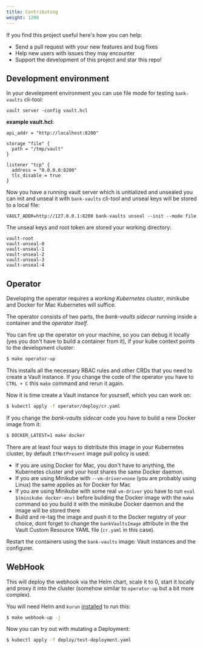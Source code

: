 ```yaml
---
title: Contributing
weight: 1200
---
```


If you find this project useful here's how you can help:

- Send a pull request with your new features and bug fixes
- Help new users with issues they may encounter
- Support the development of this project and star this repo!


## Development environment

In your develepment environment you can use file mode for testing `bank-vaults` cli-tool:

```shell
vault server -config vault.hcl
```

**example vault.hcl:**
```shell
api_addr = "http://localhost:8200"

storage "file" {
  path = "/tmp/vault"
}

listener "tcp" {
  address = "0.0.0.0:8200"
  tls_disable = true
}
```

Now you have a running vault server which is unitialized and unsealed you can init and unseal it with `bank-vaults` cli-tool and unseal keys will be stored to a local file:
```shell
VAULT_ADDR=http://127.0.0.1:8200 bank-vaults unseal --init --mode file
```

The unseal keys and root token are stored your working directory:
```shell
vault-root
vault-unseal-0
vault-unseal-1
vault-unseal-2
vault-unseal-3
vault-unseal-4
```


## Operator

Developing the operator requires a *working Kubernetes cluster*, minikube and Docker for Mac Kubernetes will suffice.

The operator consists of two parts, the *bank-vaults sidecar* running inside a container and the *operator itself*.

You can fire up the operator on your machine, so you can debug it locally (yes you don't have to build a container from it), if your kube context points to the development cluster:

```bash
$ make operator-up
```

This installs all the necessary RBAC rules and other CRDs that you need to create a Vault instance. If you change the code of the operator you have to `CTRL + C` this `make` command and rerun it again.

Now it is time create a Vault instance for yourself, which you can work on:

```bash
$ kubectl apply -f operator/deploy/cr.yaml
```

If you change the *bank-vaults sidecar* code you have to build a new Docker image from it:

```bash
$ DOCKER_LATEST=1 make docker
```

There are at least four ways to distribute this image in your Kubernetes cluster, by default `IfNotPresent` image pull policy is used:
- If you are using Docker for Mac, you don't have to anything, the Kubernetes cluster and your host shares the same Docker daemon.
- If you are using Minikube with `--vm-driver=none` (you are probably using Linux) the same applies as for Docker for Mac
- If you are using Minikube with some real `vm-driver` you have to run `eval $(minikube docker-env)` before building the Docker image with the `make` command so you build it with the minikube Docker daemon and the image will be stored there
- Build and re-tag the image and push it to the Docker registry of your choice, dont forget to change the `bankVaultsImage` attribute in the the Vault Custom Resource YAML file (`cr.yaml` in this case).

Restart the containers using the `bank-vaults` image: Vault instances and the configurer.

## WebHook

This will deploy the webhook via the Helm chart, scale it to 0, start it locally and proxy it into the cluster (somehow similar to `operator-up` but a bit more complex).

You will need Helm and `kurun` [installed](https://github.com/banzaicloud/kurun#installation) to run this:

```bash
$ make webhook-up -j
```

Now you can try out with mutating a Deployment:

```bash
$ kubectl apply -f deploy/test-deployment.yaml
```
